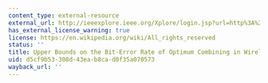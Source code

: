 ```yaml
---
content_type: external-resource
external_url: http://ieeexplore.ieee.org/Xplore/login.jsp?url=http%3A%2F%2Fieeexplore.ieee.org%2Fiel4%2F26%2F15893%2F00737400.pdf%3Farnumber%3D737400&authDecision=-203
has_external_license_warning: true
license: https://en.wikipedia.org/wiki/All_rights_reserved
status: ''
title: Upper Bounds on the Bit-Error Rate of Optimum Combining in Wireless Systems
uid: d5cf9b53-308d-43ea-b8ca-d0f35a070573
wayback_url: ''
---
```

